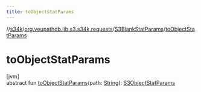 ```yaml
---
title: toObjectStatParams
---
```

//[s34k](../../../index.html)/[org.veupathdb.lib.s3.s34k.requests](../index.html)/[S3BlankStatParams](index.html)/[toObjectStatParams](to-object-stat-params.html)



# toObjectStatParams



[jvm]\
abstract fun [toObjectStatParams](to-object-stat-params.html)(path: [String](https://kotlinlang.org/api/latest/jvm/stdlib/kotlin/-string/index.html)): [S3ObjectStatParams](../../org.veupathdb.lib.s3.s34k.requests.object/-s3-object-stat-params/index.html)




